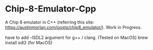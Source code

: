 # Chip-8-Emulator-Cpp
A Chip 8 emulator in C++ (referring this site: https://austinmorlan.com/posts/chip8_emulator/). Work in Progress.
<br><br>
have to add -lSDL2 argument for g++ / clang. (Tested on MacOS)
brew install sdl2 (for MacOS)
